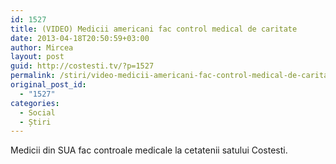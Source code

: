 ```yaml
---
id: 1527
title: (VIDEO) Medicii americani fac control medical de caritate
date: 2013-04-18T20:50:59+03:00
author: Mircea
layout: post
guid: http://costesti.tv/?p=1527
permalink: /stiri/video-medicii-americani-fac-control-medical-de-caritate-2/
original_post_id:
  - "1527"
categories:
  - Social
  - Știri
---
```

Medicii din SUA fac controale medicale la cetatenii satului Costesti. <!--more-->